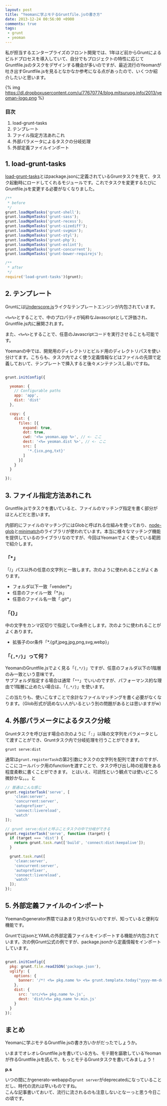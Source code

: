 ```yaml
---
layout: post
title: "Yeomanに学ぶモテるGruntfile.jsの書き方"
date: 2013-12-24 00:56:00 +0900
comments: true
tags:
 - grunt
 - yeoman
---
```


私が担当するエンタープライズのフロント開発では、1年ほど前からGruntによるビルドプロセスを導入していて、自分でもプロジェクトの特性に応じてGruntfile.jsのタスクをデザインする機会が多いのですが、最近流行のYeomanが吐き出すGruntfile.jsを見るとなかなか参考になる点があったので、いくつか紹介したいと思います。

<!-- more -->

{% img https://dl.dropboxusercontent.com/u/77670774/blog.mitsuruog.info/2013/yeoman-logo.png %}

### 目次

1.  load-grunt-tasks
2.  テンプレート
3.  ファイル指定方法あれこれ
4.  外部パラメータによるタスクの分岐処理
5.  外部定義ファイルインポート

## 1. load-grunt-tasks

[load-grunt-tasks](https://github.com/sindresorhus/load-grunt-tasks)とはpackage.jsonに定義されているGruntタスクを見て、タスク起動時にロードしてくれるモジュールです。これでタスクを変更するたびにGruntfile.jsを変更する必要がなくなりました。

```js
/**
 * before
 */
grunt.loadNpmTasks('grunt-shell');
grunt.loadNpmTasks('grunt-sass');
grunt.loadNpmTasks('grunt-recess');
grunt.loadNpmTasks('grunt-sizediff');
grunt.loadNpmTasks('grunt-svgmin');
grunt.loadNpmTasks('grunt-styl');
grunt.loadNpmTasks('grunt-php');
grunt.loadNpmTasks('grunt-eslint');
grunt.loadNpmTasks('grunt-concurrent');
grunt.loadNpmTasks('grunt-bower-requirejs');

/**
 * after
 */
require('load-grunt-tasks')(grunt);
```

## 2. テンプレート

Gruntには[Underscore.js](http://underscorejs.org/#template)ライクなテンプレートエンジンが内包されています。

`<%=%>`とすることで、中のプロパティが純粋なJavascriptとして評価され、Gruntfile.js内に展開されます。

また、`<%=%>`とすることで、任意のJavascriptコードを実行させることも可能です。


Yoemanの中では、開発用のディレクトリとビルド用のディレクトリパスを使い分けてます。こちらも、タスク内でよく使う定義情報などはファイルの先頭で定義しておいて、テンプレートで挿入すると後々メンテナンスし易いですね。

```js

grunt.initConfig({

  yeoman: {
    // Configurable paths
    app: 'app',
    dist: 'dist'
  },

  copy: {
    dist: {
      files: [{
        expand: true,
        dot: true,
        cwd: '<%= yeoman.app %>', // <- ここ
        dest: '<%= yeoman.dist %>', // <- ここ
        src: [
          '*.{ico,png,txt}'
        ]
      }]
    }
  }

});
```

## 3. ファイル指定方法あれこれ

Gruntfile.jsでタスクを書いていると、ファイルのマッチング指定を書く部分がほとんどだと思います。

内部的にファイルのマッチングにはGlobと呼ばれる仕組みを使っており、[node-glob](https://github.com/isaacs/node-glob)と[minimatch](https://github.com/isaacs/minimatch)のライブラリが使われています。本当に様々なマッチング機能を提供しているのライブラリなのですが、今回はYeomanでよく使っている範囲で紹介します。

### 「*」

「/」パス以外の任意の文字列と一致します。次のように使われることがよくあります。

* フォルダ以下一致「vender/*」
* 任意のファイル一致「*.js」
* 任意のファイル名一致「.git*」

### 「{}」

中の文字をカンマ区切りで指定してor条件とします。次のように使われることがよくあります。

* 拡張子のor条件「*.{gif,jpeg,jpg,png,svg,webp}」

### 「`{,*/}`」って何？

YeomanのGruntfile.jsでよく見る「`{,*/}`」ですが、任意のフォルダ以下の1階層のみ一致という意味です。  
サブフォルダ指定する場合は通常「`**`」でいいのですが、パフォーマンス的な理由で1階層に止めたい場合は、「`{,*/}`」を使います。

この当たりも、使いこなすことで余計なファイルマッチングを書く必要がなくなります。（Glob形式が読めない人がいるという別の問題があるとは思いますがw）


## 4. 外部パラメータによるタスク分岐

Gruntタスクを呼び出す場合の次のように「`:`」以降の文字列をパラメータとして渡すことができ、Gruntタスク内で分岐処理を行うことができます。

```
grunt serve:dist
```

通常は`grunt.registerTask`の第2引数にタスクの文字列を配列で渡すのですが、ここにコールバック用のfunctionを渡すことで、タスク呼び出し時の処理をある程度柔軟に書くことができます。
とはいえ、可読性という観点では使いどころ微妙かな。。。と

```js
// 普通はこんな感じ
grunt.registerTask('serve', [
    'clean:server',
    'concurrent:server',
    'autoprefixer',
    'connect:livereload',
    'watch'
]);

// grunt serve:distと呼ぶことタスクの中で分岐ができる
grunt.registerTask('serve', function (target) {
  if (target === 'dist') {
    return grunt.task.run(['build', 'connect:dist:keepalive']);
  }

  grunt.task.run([
    'clean:server',
    'concurrent:server',
    'autoprefixer',
    'connect:livereload',
    'watch'
  ]);
});
```

## 5. 外部定義ファイルのインポート

Yoemanのgenerator界隈ではあまり見かけないのですが、知っていると便利な機能です。

GruntではjsonとYAMLの外部定義ファイルをインポートする機能が内包されています。次の例Grunt公式の例ですが、package.jsonから定義情報をインポートしています。

```js

grunt.initConfig({
  pkg: grunt.file.readJSON('package.json'),
  uglify: {
    options: {
      banner: '/*! <%= pkg.name %> <%= grunt.template.today("yyyy-mm-dd") %> */\n'
    },
    dist: {
      src: 'src/<%= pkg.name %>.js',
      dest: 'dist/<%= pkg.name %>.min.js'
    }
  }
});
```

## まとめ

Yeomanに学ぶモテるGruntfile.jsの書き方いかがだったでしょうか。

いままでオレオレGruntfile.jsを書いている方も、モテ期を謳歌しているYeomanが作るGruntfile.jsを読んで、もっとモテるGruntタスクを書いてみましょう！

**p.s**

いつの間にかgenerato-webappの`grunt server`がdeprecatedになっていることだし、時代の流れは早いものですね。  
こんな記事書いておいて、流行に流されるのも注意しないとなーっと思う今日この頃です。

